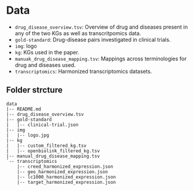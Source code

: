 # Data

- `drug_disease_overview.tsv`: Overview of drug and diseases present in any of the two KGs as well as transcritpomics data.
- `gold-standard`: Drug-disease pairs investigated in clinical trials.
- `img`: logo 
- `kg`: KGs used in the paper.
- `manuak_drug_disease_mapping.tsv`: Mappings across terminologies for drug and diseases used.
- `transcriptomics`: Harmonized transcriptomics datasets.

## Folder strcture

```
data
|-- README.md
|-- drug_disease_overview.tsv
|-- gold-standard
|   |-- clinical-trial.json
|-- img
|   |-- logo.jpg
|-- kg
|   |-- custom_filtered_kg.tsv
|   |-- openbiolink_filtered_kg.tsv
|-- manual_drug_disease_mapping.tsv
`-- transcriptomics
    |-- creed_harmonized_expression.json
    |-- geo_harmonized_expression.json
    |-- lc1000_harmonized_expression.json
    |-- target_harmonized_expression.json
```
